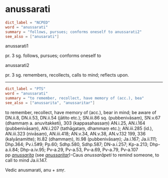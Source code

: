 # anussarati

``` toml
dict_label = "NCPED"
word = "anussarati"
summary = "follows, pursues; conforms oneself to anussarati2"
see_also = ["anusarati"]
```

anussarati1

pr. 3 sg. follows, pursues; conforms oneself to

anussarati2

pr. 3 sg. remembers, recollects, calls to mind; reflects upon.

--------------------

``` toml
dict_label = "PTS"
word = "anussarati"
summary = "to remember, recollect, have memory of (acc.), bea"
see_also = ["anussarita", "anussaritar"]
```

to remember, recollect, have memory of (acc.), bear in mind; be aware of DN.ii.8, DN.ii.53, DN.ii.54 (jātito etc.); SN.iii.86 sq. (pubbenivāsaṃ), SN.v.67 (dhammaṃ a. anuvitakketi), 303 (kappasahassaṃ) AN.i.25, AN.i.164 (pubbenivāsaṃ), AN.i.207 (tathāgataṃ, dhammaṃ etc.); AN.iii.285 (id.), AN.iii.323 (nivāsaṃ), AN.iii.418; AN.v.34, AN.v.38, AN.v.132 199, 336 (kalyāṇamitte); Iti.82 (dhammaṃ), Iti.98 (pubbenivāsaṃ); Ja.i.167; Ja.ii.111; Dhp.364; Pv.i.5#9; Pp.60; Sdhp.580, Sdhp.587; DN\-a.i.257; Kp\-a.213; Dhp\-a.ii.84; Dhp\-a.iv.95; Pv\-a.29, Pv\-a.53, Pv\-a.69, Pv\-a.79, Pv\-a.107  
pp *[anussarita](anussarita.md)* (see *[anussaritar](anussaritar.md)*)\-Caus *anussarāpeti* to remind someone, to call to mind Ja.ii.147.

Vedic anusmarati, anu \+ *smṛ*.

